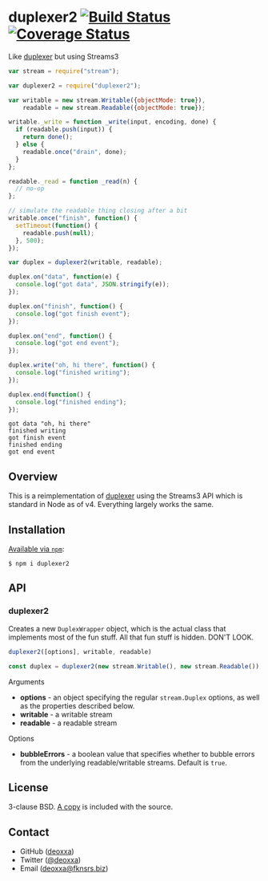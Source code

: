 # duplexer2 [![Build Status](https://travis-ci.org/deoxxa/duplexer2.svg?branch=master)](https://travis-ci.org/deoxxa/duplexer2) [![Coverage Status](https://coveralls.io/repos/deoxxa/duplexer2/badge.svg?branch=master&service=github)](https://coveralls.io/github/deoxxa/duplexer2?branch=master)

Like [duplexer](https://github.com/Raynos/duplexer) but using Streams3

```javascript
var stream = require("stream");

var duplexer2 = require("duplexer2");

var writable = new stream.Writable({objectMode: true}),
    readable = new stream.Readable({objectMode: true});

writable._write = function _write(input, encoding, done) {
  if (readable.push(input)) {
    return done();
  } else {
    readable.once("drain", done);
  }
};

readable._read = function _read(n) {
  // no-op
};

// simulate the readable thing closing after a bit
writable.once("finish", function() {
  setTimeout(function() {
    readable.push(null);
  }, 500);
});

var duplex = duplexer2(writable, readable);

duplex.on("data", function(e) {
  console.log("got data", JSON.stringify(e));
});

duplex.on("finish", function() {
  console.log("got finish event");
});

duplex.on("end", function() {
  console.log("got end event");
});

duplex.write("oh, hi there", function() {
  console.log("finished writing");
});

duplex.end(function() {
  console.log("finished ending");
});
```

```
got data "oh, hi there"
finished writing
got finish event
finished ending
got end event
```

## Overview

This is a reimplementation of [duplexer](https://www.npmjs.com/package/duplexer) using the
Streams3 API which is standard in Node as of v4. Everything largely
works the same.



## Installation

[Available via `npm`](https://docs.npmjs.com/cli/install):

```
$ npm i duplexer2
```

## API

### duplexer2

Creates a new `DuplexWrapper` object, which is the actual class that implements
most of the fun stuff. All that fun stuff is hidden. DON'T LOOK.

```javascript
duplexer2([options], writable, readable)
```

```javascript
const duplex = duplexer2(new stream.Writable(), new stream.Readable());
```

Arguments

* __options__ - an object specifying the regular `stream.Duplex` options, as
  well as the properties described below.
* __writable__ - a writable stream
* __readable__ - a readable stream

Options

* __bubbleErrors__ - a boolean value that specifies whether to bubble errors
  from the underlying readable/writable streams. Default is `true`.


## License

3-clause BSD. [A copy](./LICENSE) is included with the source.

## Contact

* GitHub ([deoxxa](http://github.com/deoxxa))
* Twitter ([@deoxxa](http://twitter.com/deoxxa))
* Email ([deoxxa@fknsrs.biz](mailto:deoxxa@fknsrs.biz))
